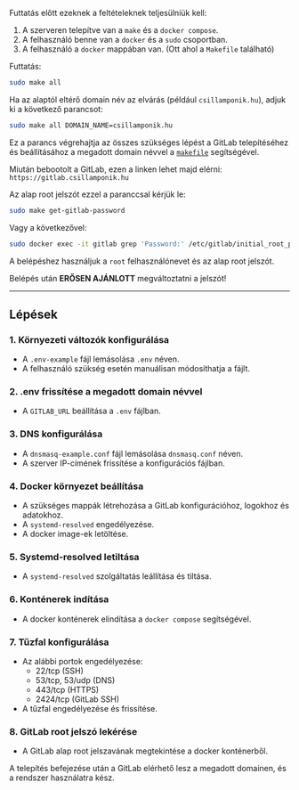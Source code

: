Futtatás előtt ezeknek a feltételeknek teljesülniük kell:

1. A szerveren telepítve van a `make` és a `docker compose`.
2. A felhasználó benne van a `docker` és a `sudo` csoportban.
3. A felhasználó a `docker` mappában van. (Ott ahol a `Makefile` található)

Futtatás:

```bash
sudo make all
```

Ha az alaptól eltérő domain név az elvárás (például `csillamponik.hu`), adjuk ki a következő parancsot:

```bash
sudo make all DOMAIN_NAME=csillamponik.hu
```

Ez a parancs végrehajtja az összes szükséges lépést a GitLab telepítéséhez és beállításához a megadott domain névvel a [`makefile`](../makefile) segítségével.

Miután bebootolt a GitLab, ezen a linken lehet majd elérni: `https://gitlab.csillamponik.hu`

Az alap root jelszót ezzel a paranccsal kérjük le:

```bash
sudo make get-gitlab-password
```

Vagy a következővel:

```bash
sudo docker exec -it gitlab grep 'Password:' /etc/gitlab/initial_root_password
```

A belépéshez használjuk a `root` felhasználónevet és az alap root jelszót.

Belépés után **ERŐSEN AJÁNLOTT** megváltoztatni a jelszót!

---

## Lépések

### 1. **Környezeti változók konfigurálása**

- A `.env-example` fájl lemásolása `.env` néven.
- A felhasználó szükség esetén manuálisan módosíthatja a fájlt.

### 2. **.env frissítése a megadott domain névvel**

- A `GITLAB_URL` beállítása a `.env` fájlban.

### 3. **DNS konfigurálása**

- A `dnsmasq-example.conf` fájl lemásolása `dnsmasq.conf` néven.
- A szerver IP-címének frissítése a konfigurációs fájlban.

### 4. **Docker környezet beállítása**

- A szükséges mappák létrehozása a GitLab konfigurációhoz, logokhoz és adatokhoz.
- A `systemd-resolved` engedélyezése.
- A docker image-ek letöltése.

### 5. **Systemd-resolved letiltása**

- A `systemd-resolved` szolgáltatás leállítása és tiltása.

### 6. **Konténerek indítása**

- A docker konténerek elindítása a `docker compose` segítségével.

### 7. **Tűzfal konfigurálása**

- Az alábbi portok engedélyezése:
  - 22/tcp (SSH)
  - 53/tcp, 53/udp (DNS)
  - 443/tcp (HTTPS)
  - 2424/tcp (GitLab SSH)
- A tűzfal engedélyezése és frissítése.

### 8. **GitLab root jelszó lekérése**

- A GitLab alap root jelszavának megtekintése a docker konténerből.

A telepítés befejezése után a GitLab elérhető lesz a megadott domainen, és a rendszer használatra kész.